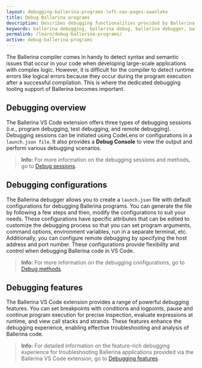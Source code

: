 ```yaml
---
layout: debugging-ballerina-programs-left-nav-pages-swanlake
title: Debug Ballerina programs
description: Describes debugging functionalities provided by Ballerina in Visual Studio Code.  
keywords: ballerina debugging, ballerina debug, ballerina debugger, ballerina vs code
permalink: /learn/debug-ballerina-programs/
active: debug-ballerina-programs
---
```


The Ballerina compiler comes in handy to detect syntax and semantic issues that occur in your code when developing large-scale applications with complex logic. However, it is difficult for the compiler to detect runtime errors like logical errors because they occur during the program execution after a successful compilation. This is where the dedicated debugging tooling support of Ballerina becomes important.

## Debugging overview

The Ballerina VS Code extension offers three types of debugging sessions (i.e., program debugging, test debugging, and remote debugging). Debugging sessions can be initiated using CodeLens or configurations in a `launch.json file`. It also provides a **Debug Console** to view the output and perform various debugging scenarios.

>**Info:** For more information on the debugging sessions and methods, go to <a href="https://wso2.com/ballerina/vscode/docs/debug-the-code/debugging-overview/" target="_blank">Debug sessions</a>.

## Debugging configurations

The Ballerina debugger allows you to create a `launch.json` file with default configurations for debugging Ballerina programs. You can generate the file by following a few steps and then, modify the configurations to suit your needs. These configurations have specific attributes that can be edited to customize the debugging process so that you can set program arguments, command options, environment variables, run in a separate terminal, etc. Additionally, you can configure remote debugging by specifying the host address and port number. These configurations provide flexibility and control when debugging Ballerina code in VS Code.

>**Info:** For more information on the debugging configurations, go to <a href="https://wso2.com/ballerina/vscode/docs/debug-the-code/debugging-configurations/" target="_blank">Debug methods</a>.

## Debugging features

The Ballerina VS Code extension provides a range of powerful debugging features. You can set breakpoints with conditions and logpoints, pause and continue program execution for precise inspection, evaluate expressions at runtime, and view call stacks and strands. These features enhance the debugging experience, enabling effective troubleshooting and analysis of Ballerina code.

>**Info:** For detailed information on the feature-rich debugging experience for troubleshooting Ballerina applications provided via the Ballerina VS Code extension, go to <a href="https://wso2.com/ballerina/vscode/docs/debug-the-code/debugging-features/" target="_blank">Debugging features</a>.
